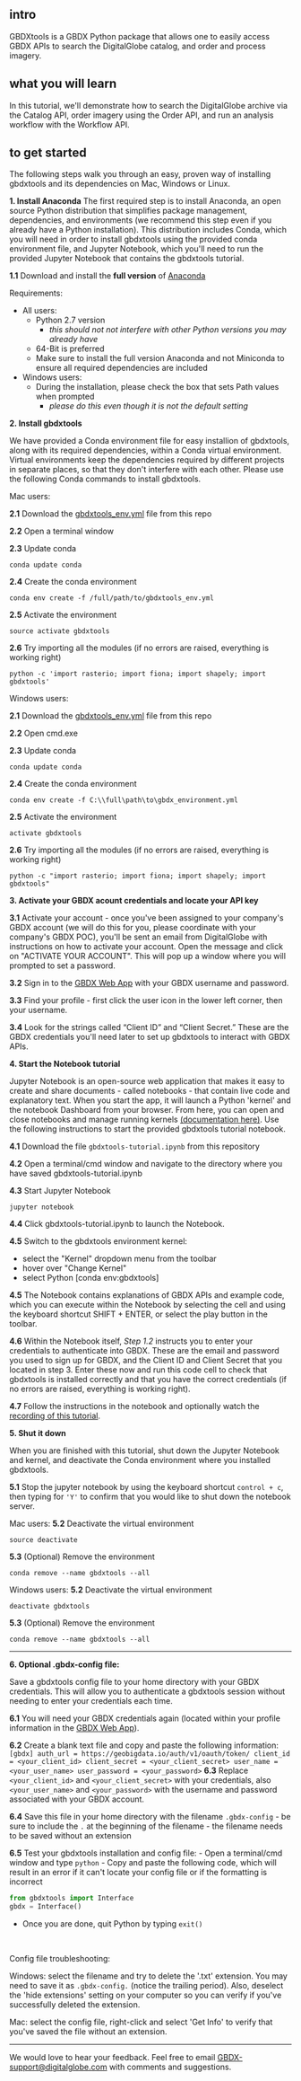 ## intro
GBDXtools is a GBDX Python package that allows one to easily access GBDX APIs to search the DigitalGlobe catalog, and order and process imagery.

## what you will learn
In this tutorial, we'll demonstrate how to search the DigitalGlobe archive via the Catalog API, order imagery using the Order API, and run an analysis workflow with the Workflow API.

## to get started
The following steps walk you through an easy, proven way of installing gbdxtools and its dependencies on Mac, Windows or Linux.


__1. Install Anaconda__
The first required step is to install Anaconda, an open source Python distribution that simplifies package management, dependencies, and environments (we recommend this step even if you already have a Python installation). This distribution includes Conda, which you will need in order to install gbdxtools using the provided conda environment file, and Jupyter Notebook, which you'll need to run the provided Jupyter Notebook that contains the gbdxtools tutorial.

__1.1__ Download and install the **full version** of [Anaconda](https://www.continuum.io/downloads)

Requirements:
- All users:
	- Python 2.7 version
		- *this should not not interfere with other Python versions you may already have*
    - 64-Bit is preferred
    - Make sure to install the full version Anaconda and not Miniconda to ensure all required dependencies are included
- Windows users:
	- During the installation, please check the box that sets Path values when prompted
		- *please do this even though it is not the default setting*

__2. Install gbdxtools__

We have provided a Conda environment file for easy installion of gbdxtools, along with its required dependencies, within a Conda virtual environment. Virtual environments keep the dependencies required by different projects in separate places, so that they don't interfere with each other. Please use the following Conda commands to install gbdxtools.

Mac users:

__2.1__ Download the [gbdxtools_env.yml](../gbdxtools_module/gbdxtools_env.yml) file from this repo

__2.2__ Open a terminal window

__2.3__ Update conda
```
conda update conda
```
__2.4__ Create the conda environment
```
conda env create -f /full/path/to/gbdxtools_env.yml
```
__2.5__ Activate the environment
```
source activate gbdxtools
```
__2.6__ Try importing all the modules (if no errors are raised, everything is working right)
```
python -c 'import rasterio; import fiona; import shapely; import gbdxtools'
```

Windows users:

__2.1__ Download the [gbdxtools_env.yml](../gbdxtools_module/gbdxtools_env.yml) file from this repo

__2.2__ Open cmd.exe

__2.3__ Update conda
```
conda update conda
```
__2.4__ Create the conda environment
```
conda env create -f C:\\full\path\to\gbdx_environment.yml
```
__2.5__ Activate the environment
```
activate gbdxtools
```
__2.6__ Try importing all the modules (if no errors are raised, everything is working right)
```
python -c "import rasterio; import fiona; import shapely; import gbdxtools"
```

__3. Activate your GBDX acount credentials and locate your API key__

__3.1__ Activate your account - once you've been assigned to your company's GBDX account (we will do this for you, please coordinate with your company's GBDX POC), you'll be sent an email from DigitalGlobe with instructions on how to activate your account. Open the message and click on "ACTIVATE YOUR ACCOUNT". This will pop up a window where you will prompted to set a password.

__3.2__ Sign in to the [GBDX Web App](https://gbdx.geobigdata.io) with your GBDX username and password.

__3.3__ Find your profile - first click the user icon in the lower left corner, then your username.

__3.4__ Look for the strings called “Client ID” and “Client Secret.” These are the GBDX credentials you'll need later to set up gbdxtools to interact with GBDX APIs.

__4. Start the Notebook tutorial__

Jupyter Notebook is an open-source web application that makes it easy to create and share documents - called notebooks - that contain live code and explanatory text. When you start the app, it will launch a Python 'kernel' and the notebook Dashboard from your browser. From here, you can open and close notebooks and manage running kernels [(documentation here)](https://jupyter.readthedocs.io/en/latest/running.html#running). Use the following instructions to start the provided gbdxtools tutorial notebook.

__4.1__ Download the file `gbdxtools-tutorial.ipynb` from this repository

__4.2__ Open a terminal/cmd window and navigate to the directory where you have saved gbdxtools-tutorial.ipynb

__4.3__ Start Jupyter Notebook
```
jupyter notebook
```
__4.4__ Click gbdxtools-tutorial.ipynb to launch the Notebook.

__4.5__ Switch to the gbdxtools environment kernel:
- select the "Kernel" dropdown menu from the toolbar
- hover over "Change Kernel"
- select Python [conda env:gbdxtools]

__4.5__ The Notebook contains explanations of GBDX APIs and example code, which you can execute within the Notebook by selecting the cell and using the keyboard shortcut SHIFT + ENTER, or select the play button in the toolbar.

__4.6__ Within the Notebook itself, *Step 1.2* instructs you to enter your credentials to authenticate into GBDX. These are the email and password you used to sign up for GBDX, and the Client ID and Client Secret that you located in step 3. Enter these now and run this code cell to check that gbdxtools is installed correctly and that you have the correct credentials (if no errors are raised, everything is working right).

__4.7__ Follow the instructions in the notebook and optionally watch the [recording of this tutorial](https://digitalglobe.wistia.com/medias/u3tmwds3xo).

__5. Shut it down__

When you are finished with this tutorial, shut down the Jupyter Notebook and kernel, and deactivate the Conda environment where you installed gbdxtools.

__5.1__ Stop the jupyter notebook by using the keyboard shortcut `control + c`, then typing for `'Y'` to confirm that you would like to shut down the notebook server.

Mac users:
__5.2__ Deactivate the virtual environment
```
source deactivate
```
__5.3__ (Optional) Remove the environment
```
conda remove --name gbdxtools --all
```

Windows users:
__5.2__ Deactivate the virtual environment
```
deactivate gbdxtools
```
__5.3__ (Optional) Remove the environment

```
conda remove --name gbdxtools --all
```
___
__6. Optional .gbdx-config file:__

Save a gbdxtools config file to your home directory with your GBDX credentials. This will allow you to authenticate a gbdxtools session without needing to enter your credentials each time.

__6.1__ You will need your GBDX credentials again (located within your profile information in the [GBDX Web App](https://gbdx.geobigdata.io/profile)).

__6.2__ Create a blank text file and copy and paste the following information:
    ```
    [gbdx]
    auth_url = https://geobigdata.io/auth/v1/oauth/token/
    client_id = <your_client_id>
    client_secret = <your_client_secret>
    user_name = <your_user_name>
    user_password = <your_password>
    ```
__6.3__ Replace `<your_client_id>` and `<your_client_secret>` with your credentials, also `<your_user_name>` and `<your_password>` with the username and password associated with your GBDX account.

__6.4__ Save this file in your home directory with the filename `.gbdx-config`
	- be sure to include the `.` at the beginning of the filename
	- the filename needs to be saved without an extension

__6.5__ Test your gbdxtools installation and config file:
	- Open a terminal/cmd window and type `python`
	- Copy and paste the following code, which will result in an error if it can't locate your config file or if the formatting is incorrect

   ```python
   from gbdxtools import Interface
   gbdx = Interface()
   ```
   - Once you are done, quit Python by typing `exit()`
<br/>

Config file troubleshooting:

Windows: select the filename and try to delete the '.txt' extension. You may need to save it as `.gbdx-config.` (notice the trailing period). Also, deselect the 'hide extensions' setting on your computer so you can verify if you've successfully deleted the extension.

Mac: select the config file, right-click and select 'Get Info' to verify that you've saved the file without an extension.

___




We would love to hear your feedback. Feel free to email GBDX-support@digitalglobe.com with comments and suggestions.

